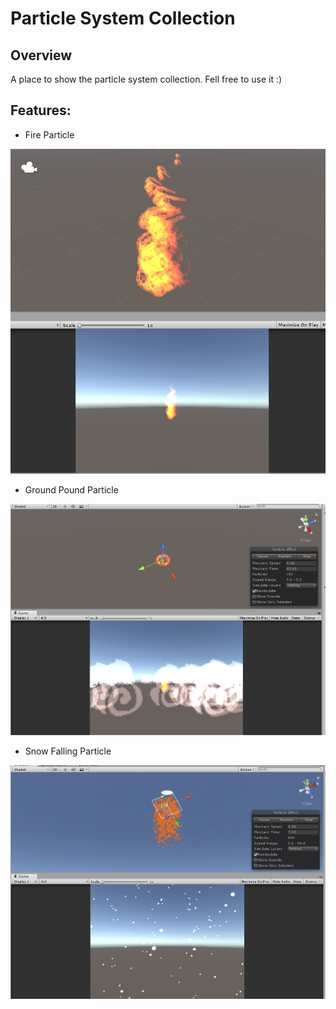 # Particle System Collection

## Overview

A place to show the particle system collection. Fell free to use it :)

## Features:

* Fire Particle

![Fire Particle](docgen/firePS.PNG "Fire Particle")

* Ground Pound Particle

![Ground Pound Particle](docgen/groundPoundPS.PNG "Ground Pound Particle")

* Snow Falling Particle

![Snow Falling Particle](docgen/snowFallingPS.PNG "Snow Falling Particle")
